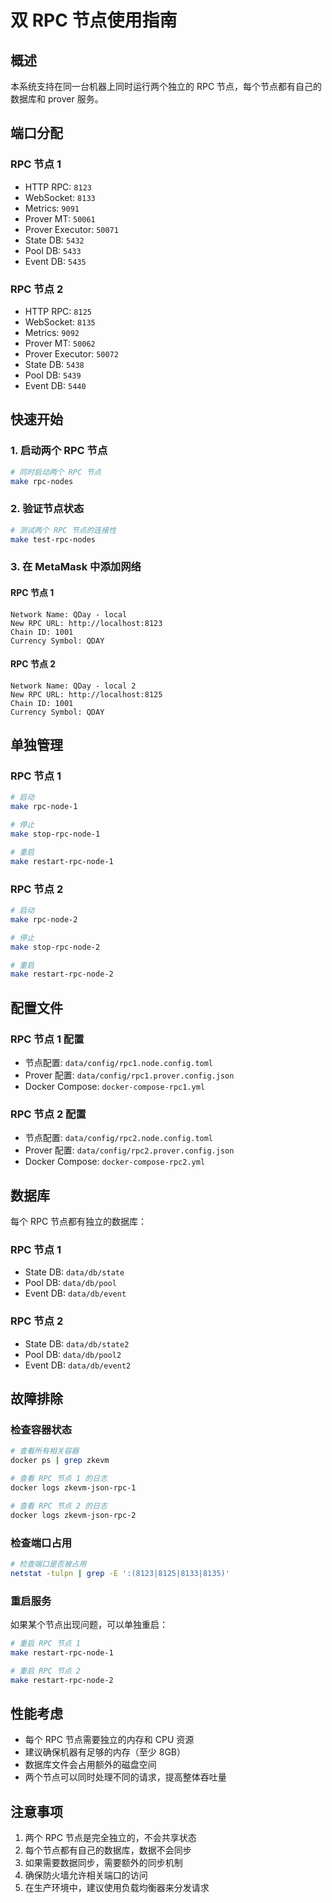 # 双 RPC 节点使用指南

## 概述

本系统支持在同一台机器上同时运行两个独立的 RPC 节点，每个节点都有自己的数据库和 prover 服务。

## 端口分配

### RPC 节点 1
- HTTP RPC: `8123`
- WebSocket: `8133`
- Metrics: `9091`
- Prover MT: `50061`
- Prover Executor: `50071`
- State DB: `5432`
- Pool DB: `5433`
- Event DB: `5435`

### RPC 节点 2
- HTTP RPC: `8125`
- WebSocket: `8135`
- Metrics: `9092`
- Prover MT: `50062`
- Prover Executor: `50072`
- State DB: `5438`
- Pool DB: `5439`
- Event DB: `5440`

## 快速开始

### 1. 启动两个 RPC 节点

```bash
# 同时启动两个 RPC 节点
make rpc-nodes
```

### 2. 验证节点状态

```bash
# 测试两个 RPC 节点的连接性
make test-rpc-nodes
```

### 3. 在 MetaMask 中添加网络

#### RPC 节点 1
```
Network Name: QDay - local
New RPC URL: http://localhost:8123
Chain ID: 1001
Currency Symbol: QDAY
```

#### RPC 节点 2
```
Network Name: QDay - local 2
New RPC URL: http://localhost:8125
Chain ID: 1001
Currency Symbol: QDAY
```

## 单独管理

### RPC 节点 1

```bash
# 启动
make rpc-node-1

# 停止
make stop-rpc-node-1

# 重启
make restart-rpc-node-1
```

### RPC 节点 2

```bash
# 启动
make rpc-node-2

# 停止
make stop-rpc-node-2

# 重启
make restart-rpc-node-2
```

## 配置文件

### RPC 节点 1 配置
- 节点配置: `data/config/rpc1.node.config.toml`
- Prover 配置: `data/config/rpc1.prover.config.json`
- Docker Compose: `docker-compose-rpc1.yml`

### RPC 节点 2 配置
- 节点配置: `data/config/rpc2.node.config.toml`
- Prover 配置: `data/config/rpc2.prover.config.json`
- Docker Compose: `docker-compose-rpc2.yml`

## 数据库

每个 RPC 节点都有独立的数据库：

### RPC 节点 1
- State DB: `data/db/state`
- Pool DB: `data/db/pool`
- Event DB: `data/db/event`

### RPC 节点 2
- State DB: `data/db/state2`
- Pool DB: `data/db/pool2`
- Event DB: `data/db/event2`

## 故障排除

### 检查容器状态

```bash
# 查看所有相关容器
docker ps | grep zkevm

# 查看 RPC 节点 1 的日志
docker logs zkevm-json-rpc-1

# 查看 RPC 节点 2 的日志
docker logs zkevm-json-rpc-2
```

### 检查端口占用

```bash
# 检查端口是否被占用
netstat -tulpn | grep -E ':(8123|8125|8133|8135)'
```

### 重启服务

如果某个节点出现问题，可以单独重启：

```bash
# 重启 RPC 节点 1
make restart-rpc-node-1

# 重启 RPC 节点 2
make restart-rpc-node-2
```

## 性能考虑

- 每个 RPC 节点需要独立的内存和 CPU 资源
- 建议确保机器有足够的内存（至少 8GB）
- 数据库文件会占用额外的磁盘空间
- 两个节点可以同时处理不同的请求，提高整体吞吐量

## 注意事项

1. 两个 RPC 节点是完全独立的，不会共享状态
2. 每个节点都有自己的数据库，数据不会同步
3. 如果需要数据同步，需要额外的同步机制
4. 确保防火墙允许相关端口的访问
5. 在生产环境中，建议使用负载均衡器来分发请求 
